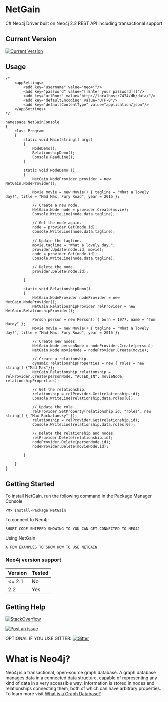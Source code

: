 # NetGain

C# Neo4j Driver built on Neo4j 2.2 REST API including transactional support

## Current Version

[![Current Version](https://img.shields.io/nuget/v/NetGain.svg)](https://www.nuget.org/packages/NetGain/)

## Usage

	/*
  		<appSettings>
			<add key="username" value="neo4j"/>
			<add key="password" value="[[Enter your password]]]"/>
			<add key="urlRoot" value="http://localhost:7474/db/data/"/>
			<add key="defaultEncoding" value="UTF-8"/>
			<add key="defaultContentType" value="application/json"/>
		</appSettings>
	*/

	namespace NetGainConsole 
	{
		class Program
		{
			static void Main(string[] args)
			{
				NodeDemo();
				RelationshipDemo();
				Console.ReadLine();
			}

			static void NodeDemo ()
			{
				NetGain.NodeProvider provider = new NetGain.NodeProvider();
	
				Movie movie = new Movie() { tagline = "What a lovely day!", title = "Mad Max: Fury Road", year = 2015 };
	
				// Create a new node.
				NetGain.Node node = provider.Create(movie);
				Console.WriteLine(node.data.tagline);
	
				// Get the node again.
				node = provider.Get(node.id);
				Console.WriteLine(node.data.tagline);
	
				// Update the tagline.
				movie.tagline = "What a lovely day.";
				provider.Update(node.id, movie);
				node = provider.Get(node.id);
				Console.WriteLine(node.data.tagline);
	
				// Delete the node.
				provider.Delete(node.id);
	
			}
	
			static void RelationshipDemo()
			{
				NetGain.NodeProvider nodeProvider = new NetGain.NodeProvider();
				NetGain.RelationshipProvider relProvider = new NetGain.RelationshipProvider();
	
				Person person = new Person() { born = 1977, name = "Tom Hardy" };
				Movie movie = new Movie() { tagline = "What a lovely day!", title = "Mad Max: Fury Road", year = 2015 };
	
				// Create new nodes.
				NetGain.Node personNode = nodeProvider.Create(person);
				NetGain.Node movieNode = nodeProvider.Create(movie);
	
				// Create a relationship.
				dynamic relationshipProperties = new { roles = new string[] {"Mad Max"}};
				NetGain.Relationship relationship = relProvider.Create(personNode, "ACTED_IN", movieNode, relationshipProperties);
	
				// Get the relationship.
				relationship = relProvider.Get(relationship.id);
				Console.WriteLine(relationship.data.roles[0]);
	
				// Update the role.
				relProvider.SetProperty(relationship.id, "roles", new string[] { "Max Rockatansky" });
				relationship = relProvider.Get(relationship.id);
				Console.WriteLine(relationship.data.roles[0]);
	
				// Delete the relationship and nodes.
				relProvider.Delete(relationship.id);
				nodeProvider.Delete(personNode.id);
				nodeProvider.Delete(movieNode.id);
	
			}
	
		}
	}

## Getting Started

To install NetGain, run the following command in the Package Manager Console

    PM> Install-Package NetGain

To connect to Neo4j:

    SHORT CODE SNIPPED SHOWING TO YOU CAN GET CONNECTED TO NEO4J

Using NetGain

    A FEW EXAMPLES TO SHOW HOW TO USE NETGAIN

### Neo4j version support

| **Version** | **Tested**  |
|-------------|-------------|
| <= 2.1      |   No        |
| 2.2         |   Yes       |

## Getting Help

[![StackOverflow](https://img.shields.io/badge/StackOverflow-Ask%20a%20question!-blue.svg)](http://stackoverflow.com/questions/ask?tags=neo4j+netgain+C%23)

[![Post an issue](https://img.shields.io/badge/Bug%3F-Post%20an%20issue!-blue.svg)](https://github.com/therealcodesailor/netgain/issues/new)

OPTIONAL IF YOU USE GITTER:
[![Gitter](https://img.shields.io/badge/Gitter-Join%20our%20chat!-blue.svg)](https://gitter.im/therealcodesailor/netgain?utm_source=badge&utm_medium=badge&utm_campaign=pr-badge&utm_content=badge)

# What is Neo4j?

Neo4j is a transactional, open-source graph database.  A graph database manages data in a connected data structure, capable of  representing any kind of data in a very accessible way.  Information is stored in nodes and relationships connecting them, both of which can have arbitrary properties.  To learn more visit [What is a Graph Database?](http://neo4j.com/developer/graph-database/)
